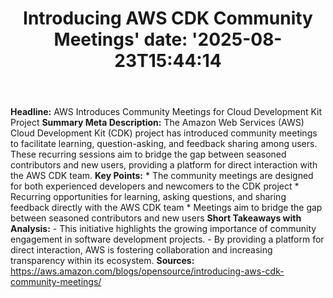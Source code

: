 ﻿---
title: "Introducing AWS CDK Community Meetings'
date: '2025-08-23T15:44:14"
category: "Markets"
summary: ""
slug: "introducing aws cdk community meetings"
source_urls:
  - "https://aws.amazon.com/blogs/opensource/introducing-aws-cdk-community-meetings/"
seo:
  title: "Introducing AWS CDK Community Meetings | Hash n Hedge'
  description: '"
  keywords: ["news", "markets", "brief"]
---
**Headline:**  AWS Introduces Community Meetings for Cloud Development Kit Project  **Summary Meta Description:** The Amazon Web Services (AWS) Cloud Development Kit (CDK) project has introduced community meetings to facilitate learning, question-asking, and feedback sharing among users. These recurring sessions aim to bridge the gap between seasoned contributors and new users, providing a platform for direct interaction with the AWS CDK team.  **Key Points:**  * The community meetings are designed for both experienced developers and newcomers to the CDK project * Recurring opportunities for learning, asking questions, and sharing feedback directly with the AWS CDK team * Meetings aim to bridge the gap between seasoned contributors and new users  **Short Takeaways with Analysis:** - This initiative highlights the growing importance of community engagement in software development projects. - By providing a platform for direct interaction, AWS is fostering collaboration and increasing transparency within its ecosystem.  **Sources:**  https://aws.amazon.com/blogs/opensource/introducing-aws-cdk-community-meetings/ 
